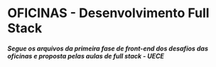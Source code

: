 # OFICINAS - Desenvolvimento Full Stack

##### Segue os arquivos da primeira fase de front-end dos desafios das oficinas e proposta pelas aulas de full stack - UECE


